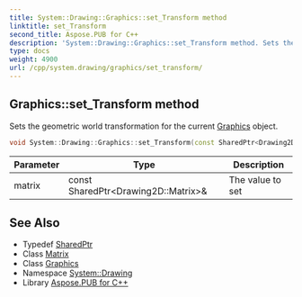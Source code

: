```yaml
---
title: System::Drawing::Graphics::set_Transform method
linktitle: set_Transform
second_title: Aspose.PUB for C++
description: 'System::Drawing::Graphics::set_Transform method. Sets the geometric world transformation for the current Graphics object in C++.'
type: docs
weight: 4900
url: /cpp/system.drawing/graphics/set_transform/
---
```

## Graphics::set_Transform method


Sets the geometric world transformation for the current [Graphics](../) object.

```cpp
void System::Drawing::Graphics::set_Transform(const SharedPtr<Drawing2D::Matrix> &matrix)
```


| Parameter | Type | Description |
| --- | --- | --- |
| matrix | const SharedPtr\<Drawing2D::Matrix\>\& | The value to set |

## See Also

* Typedef [SharedPtr](../../../system/sharedptr/)
* Class [Matrix](../../../system.drawing.drawing2d/matrix/)
* Class [Graphics](../)
* Namespace [System::Drawing](../../)
* Library [Aspose.PUB for C++](../../../)
